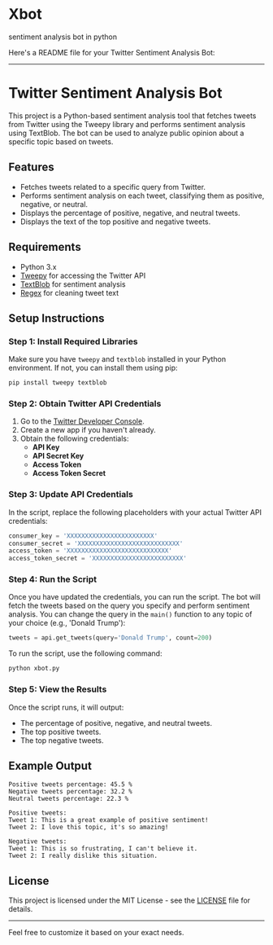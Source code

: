 # Xbot
sentiment analysis bot in python

Here's a README file for your Twitter Sentiment Analysis Bot:

---

# Twitter Sentiment Analysis Bot

This project is a Python-based sentiment analysis tool that fetches tweets from Twitter using the Tweepy library and performs sentiment analysis using TextBlob. The bot can be used to analyze public opinion about a specific topic based on tweets.

## Features

- Fetches tweets related to a specific query from Twitter.
- Performs sentiment analysis on each tweet, classifying them as positive, negative, or neutral.
- Displays the percentage of positive, negative, and neutral tweets.
- Displays the text of the top positive and negative tweets.

## Requirements

- Python 3.x
- [Tweepy](https://www.tweepy.org/) for accessing the Twitter API
- [TextBlob](https://textblob.readthedocs.io/en/dev/) for sentiment analysis
- [Regex](https://docs.python.org/3/library/re.html) for cleaning tweet text

## Setup Instructions

### Step 1: Install Required Libraries

Make sure you have `tweepy` and `textblob` installed in your Python environment. If not, you can install them using pip:

```bash
pip install tweepy textblob
```

### Step 2: Obtain Twitter API Credentials

1. Go to the [Twitter Developer Console](https://developer.twitter.com/en/apps).
2. Create a new app if you haven't already.
3. Obtain the following credentials:
   - **API Key**
   - **API Secret Key**
   - **Access Token**
   - **Access Token Secret**

### Step 3: Update API Credentials

In the script, replace the following placeholders with your actual Twitter API credentials:

```python
consumer_key = 'XXXXXXXXXXXXXXXXXXXXXXXX'
consumer_secret = 'XXXXXXXXXXXXXXXXXXXXXXXXXXXX'
access_token = 'XXXXXXXXXXXXXXXXXXXXXXXXXXXX'
access_token_secret = 'XXXXXXXXXXXXXXXXXXXXXXXXX'
```

### Step 4: Run the Script

Once you have updated the credentials, you can run the script. The bot will fetch the tweets based on the query you specify and perform sentiment analysis. You can change the query in the `main()` function to any topic of your choice (e.g., 'Donald Trump'):

```python
tweets = api.get_tweets(query='Donald Trump', count=200)
```

To run the script, use the following command:

```bash
python xbot.py
```

### Step 5: View the Results

Once the script runs, it will output:
- The percentage of positive, negative, and neutral tweets.
- The top positive tweets.
- The top negative tweets.

## Example Output

```
Positive tweets percentage: 45.5 %
Negative tweets percentage: 32.2 %
Neutral tweets percentage: 22.3 %

Positive tweets:
Tweet 1: This is a great example of positive sentiment!
Tweet 2: I love this topic, it's so amazing!

Negative tweets:
Tweet 1: This is so frustrating, I can't believe it.
Tweet 2: I really dislike this situation.
```

## License

This project is licensed under the MIT License - see the [LICENSE](LICENSE) file for details.

---

Feel free to customize it based on your exact needs.
